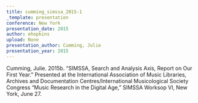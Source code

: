 ```yaml
---
title: cumming_simssa_2015-1
_template: presentation
conference: New York
presentation_date: 2015
author: ehopkins
upload: None
presentation_author: Cumming, Julie
presentation_year: 2015
---
```

Cumming, Julie. 2015b. “SIMSSA, Search and Analysis Axis, Report on Our First Year.” Presented at the International Association of Music Libraries, Archives and Documentation Centres/International Musicological Society Congress “Music Research in the Digital Age,” SIMSSA Worksop VI, New York, June 27.
